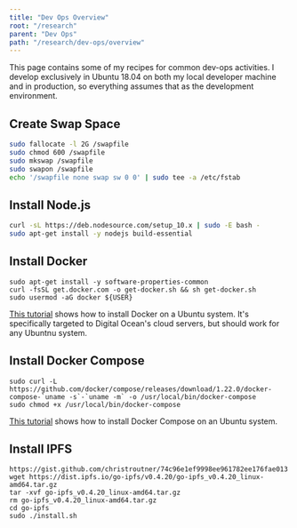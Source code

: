 ```yaml
---
title: "Dev Ops Overview"
root: "/research"
parent: "Dev Ops"
path: "/research/dev-ops/overview"
---
```


This page contains some of my recipes for common dev-ops activities. I develop
exclusively in Ubuntu 18.04 on both my local developer machine and in production,
so everything assumes that as the development environment.

## Create Swap Space
```bash
sudo fallocate -l 2G /swapfile
sudo chmod 600 /swapfile
sudo mkswap /swapfile
sudo swapon /swapfile
echo '/swapfile none swap sw 0 0' | sudo tee -a /etc/fstab
```

## Install Node.js
```bash
curl -sL https://deb.nodesource.com/setup_10.x | sudo -E bash -
sudo apt-get install -y nodejs build-essential
```

## Install Docker
```
sudo apt-get install -y software-properties-common
curl -fsSL get.docker.com -o get-docker.sh && sh get-docker.sh
sudo usermod -aG docker ${USER}
```

[This tutorial](https://www.digitalocean.com/community/tutorials/how-to-install-and-use-docker-on-ubuntu-18-04) shows how to install Docker on a Ubuntu system. It's specifically targeted to Digital Ocean's cloud servers, but should work for any Ubuntnu system.


## Install Docker Compose
```
sudo curl -L https://github.com/docker/compose/releases/download/1.22.0/docker-compose-`uname -s`-`uname -m` -o /usr/local/bin/docker-compose
sudo chmod +x /usr/local/bin/docker-compose
```

[This tutorial](https://www.digitalocean.com/community/tutorials/how-to-install-docker-compose-on-ubuntu-18-04) shows how to install Docker Compose on an Ubuntu system.

## Install IPFS
```
https://gist.github.com/christroutner/74c96e1ef9998ee961782ee176fae013
wget https://dist.ipfs.io/go-ipfs/v0.4.20/go-ipfs_v0.4.20_linux-amd64.tar.gz
tar -xvf go-ipfs_v0.4.20_linux-amd64.tar.gz
rm go-ipfs_v0.4.20_linux-amd64.tar.gz
cd go-ipfs
sudo ./install.sh
```
